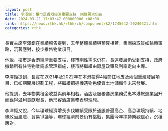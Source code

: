 ```yaml
---
layout: post
title: 李澤鉅：樓市是香港經濟重要支柱　剛性需求仍在
date: 2024-03-21 17:03:47.000000000 +08:00
link: https://news.rthk.hk/rthk/ch/component/k2/1745642-20240321.htm
categories: rthk
---
```


長實主席李澤鉅在業績報告提到，去年整體業績與預算相若，集團採取貨如輪轉策略，沉著應對，按步推售物業項目。

他說，樓市是香港經濟重要支柱，樓市剛性需求仍在，長遠發展仍受到支持，政府撤銷所有住宅物業需求管理措施，樓市將繼續由房屋政策及利率走向主導。

李澤鉅提到，長實在2021年及2022年在本港投得4幅商住地皮及兩個重建發展項目，已如期開展規劃工程，將繼續把握機遇物色優質土地儲備作未來發展。

他提到，去年物業租金收益與前年相若。酒店及服務套房業務受惠本港旅遊業回升而錄得溢利貢獻增長，他形容酒店業務表現理想。

李澤鉅又說，今年環球經濟增長步伐繼續受限於通脹普遍高企、高息環境持續、地緣政治風險、貿易爭議等，環球經濟前景仍有挑戰，集團今年抱持樂觀信心，沉穩應對。
